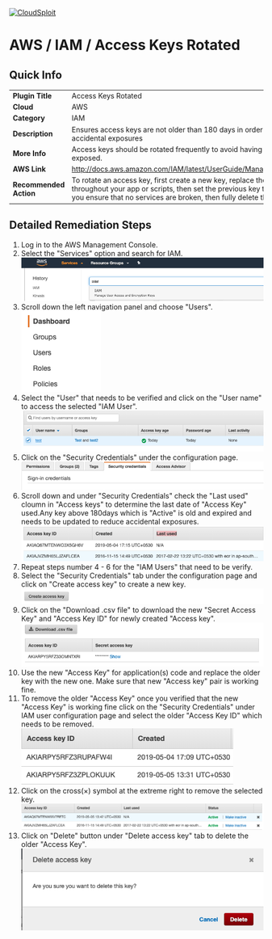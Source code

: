 [![CloudSploit](https://cloudsploit.com/img/logo-new-big-text-100.png "CloudSploit")](https://cloudsploit.com)

# AWS / IAM / Access Keys Rotated

## Quick Info

| | |
|-|-|
| **Plugin Title** | Access Keys Rotated |
| **Cloud** | AWS |
| **Category** | IAM |
| **Description** | Ensures access keys are not older than 180 days in order to reduce accidental exposures |
| **More Info** | Access keys should be rotated frequently to avoid having them accidentally exposed. |
| **AWS Link** | http://docs.aws.amazon.com/IAM/latest/UserGuide/ManagingCredentials.html |
| **Recommended Action** | To rotate an access key, first create a new key, replace the key and secret throughout your app or scripts, then set the previous key to disabled. Once you ensure that no services are broken, then fully delete the old key. |

## Detailed Remediation Steps
1. Log in to the AWS Management Console.
2. Select the "Services" option and search for IAM. </br> <img src="/resources/aws/iam/access-keys-rotated/step2.png"/>
3. Scroll down the left navigation panel and choose "Users". </br><img src="/resources/aws/iam/access-keys-rotated/step3.png"/>
4. Select the "User" that needs to be verified and click on the "User name" to access the selected "IAM User".</br><img src="/resources/aws/iam/access-keys-rotated/step4.png"/>
5. Click on the "Security Credentials" under the configuration page.</br><img src="/resources/aws/iam/access-keys-rotated/step5.png"/>
6. Scroll down and under "Security Credentials" check the "Last used" cloumn in "Access keys" to determine the last date of "Access Key" used.Any key above 180days which is "Active" is old and expired and needs to be updated to reduce accidental exposures.</br><img src="/resources/aws/iam/access-keys-rotated/step6.png"/>
7. Repeat steps number 4 - 6 for the "IAM Users" that need to be verify.</br>
8. Select the "Security Credentials" tab under the configuration page and click on "Create access key" to create a new key.</br><img src="/resources/aws/iam/access-keys-rotated/step8.png"/>
9. Click on the "Download .csv file" to download the new "Secret Access Key" and "Access Key ID" for newly created "Access key".</br><img src="/resources/aws/iam/access-keys-rotated/step9.png"/>
10. Use the new "Access Key" for application(s) code and replace the older key with the new one. Make sure that new "Access key" pair is working fine.</br>
11. To remove the older "Access Key" once you verified that the new "Access Key" is working fine click on the "Security Credentials" under IAM user configuration page and select the older "Access Key ID" which needs to be removed.</br><img src="/resources/aws/iam/access-keys-rotated/step11.png"/>
12. Click on the cross(×) symbol at the extreme right to remove the selected key. </br> <img src="/resources/aws/iam/access-keys-rotated/step12.png"/>
13. Click on "Delete" button under "Delete access key" tab to delete the older "Access Key".</br><img src="/resources/aws/iam/access-keys-rotated/step13.png"/>
